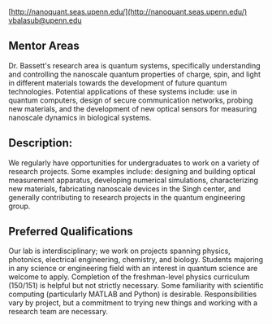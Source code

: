 [http://nanoquant.seas.upenn.edu/](http://nanoquant.seas.upenn.edu/)
vbalasub@upenn.edu
## Mentor Areas

Dr. Bassett's research area is quantum systems, specifically understanding and controlling the nanoscale quantum properties of charge, spin, and light in different materials towards the development of future quantum technologies. Potential applications of these systems include: use in quantum computers, design of secure communication networks, probing new materials, and the development of new optical sensors for measuring nanoscale dynamics in biological systems.

## Description:

We regularly have opportunities for undergraduates to work on a variety of research projects. Some examples include: designing and building optical measurement apparatus, developing numerical simulations, characterizing new materials, fabricating nanoscale devices in the Singh center, and generally contributing to research projects in the quantum engineering group.

## Preferred Qualifications

Our lab is interdisciplinary; we work on projects spanning physics, photonics, electrical engineering, chemistry, and biology. Students majoring in any science or engineering field with an interest in quantum science are welcome to apply. Completion of the freshman-level physics curriculum (150/151) is helpful but not strictly necessary. Some familiarity with scientific computing (particularly MATLAB and Python) is desirable. Responsibilities vary by project, but a commitment to trying new things and working with a research team are necessary.